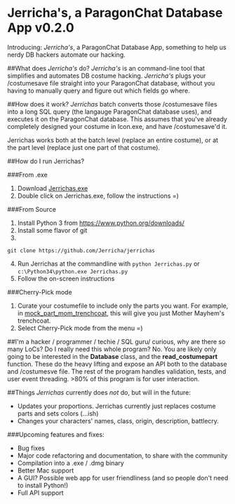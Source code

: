 # Jerricha's, a ParagonChat Database App v0.2.0
Introducing: *Jerricha's*, a ParagonChat Database App, something to help us nerdy DB hackers automate our hacking.


##What does *Jerricha's* do?
*Jerricha's* is an command-line tool that simplifies and automates DB costume hacking. *Jerricha's* plugs your /costumesave file straight into your ParagonChat database, without you having to manually query and figure out which fields go where.


##How does it work?
*Jerrichas* batch converts those /costumesave files into a long SQL query (the langauge ParagonChat database uses), and executes it on the ParagonChat database. This assumes that you've already completely designed your costume in Icon.exe, and have /costumesave'd it.

Jerrichas works both at the batch level (replace an entire costume), or at the part level (replace just one part of that costume).


##How do I run Jerrichas?

###From .exe
1. Download [Jerrichas.exe]()
2. Double click on Jerrichas.exe, follow the instructions =)

###From Source

1. Install Python 3 from https://www.python.org/downloads/
2. Install some flavor of git
3.
```
git clone https://github.com/Jerricha/jerrichas
```
4. Run Jerrichas at the commandline with
```python Jerrichas.py```
or
```c:\Python34\python.exe Jerrichas.py```
4. Follow the on-screen instructions


###Cherry-Pick mode
1. Curate your costumefile to include only the parts you want. For example, in [mock_part_mom_trenchcoat](testing/data/mock_part_mom_trenchcoat), this will give you just Mother Mayhem's trenchcoat.
2. Select Cherry-Pick mode from the menu =)

##I'm a hacker / programmer / techie / SQL guru/ curious, why are there so many LoCs? Do I really need this whole program?
No. You are likely only going to be interested in the **Database** class, and the **read_costumepart** function. These do the heavy lifting and expose an API both to the database and /costumesve file. The rest of the program handles validation, tests, and user event threading. >80% of this program is for user interaction.


##Things *Jerrichas* currently does *not* do, but will in the future:
* Updates your proportions. Jerrichas currently just replaces costume parts and sets colors (...ish)
* Changes your characters' names, class, origin, description, battlecry.

###Upcoming features and fixes:
* Bug fixes
* Major code refactoring and documentation, to share with the community
* Compilation into a .exe / .dmg binary
* Better Mac support
* A GUI? Possible web app for user friendliness (and so people don't need to install Python!)
* Full API support
